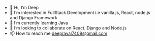 - 👋 Hi, I’m Deep
- 👀 I’m interested in FullStack Development i.e vanilla.js, React, node.js and Django Framework
- 🌱 I’m currently learning Java
- 💞️ I’m looking to collaborate on React, Django and Node.js
- 📫 How to reach me deepraval7408@gmail.com

<!---
deep-18/deep-18 is a ✨ special ✨ repository because its `README.md` (this file) appears on your GitHub profile.
You can click the Preview link to take a look at your changes.
--->

<!-- <div id="header" align="center">
  <img src="https://media.giphy.com/media/M9gbBd9nbDrOTu1Mqx/giphy.gif" width="100"/>
</div>
<div id="badges" align="center">
  <a href="[your-linkedin-URL](https://www.linkedin.com/in/deep-raval-28024414a/)">
    <img src="https://img.shields.io/badge/LinkedIn-blue?style=for-the-badge&logo=linkedin&logoColor=white" alt="LinkedIn Badge"/>
  </a>  
</div>
<img src="http://github-readme-streak-stats.herokuapp.com?user=deep-18&theme=dark&background=000000)](https://git.io/streak-stats" />
<img src="https://github-readme-stats.vercel.app/api/top-langs/?username=deep-18&layout=compact&theme=vision-friendly-dark" /> -->
